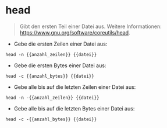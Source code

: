 # head

> Gibt den ersten Teil einer Datei aus.
> Weitere Informationen: <https://www.gnu.org/software/coreutils/head>.

- Gebe die ersten Zeilen einer Datei aus:

`head -n {{anzahl_zeilen}} {{datei}}`

- Gebe die ersten Bytes einer Datei aus:

`head -c {{anzahl_bytes}} {{datei}}`

- Gebe alle bis auf die letzten Zeilen einer Datei aus:

`head -n -{{anzahl_zeilen}} {{datei}}`

- Gebe alle bis auf die letzten Bytes einer Datei aus:

`head -c -{{anzahl_bytes}} {{datei}}`
